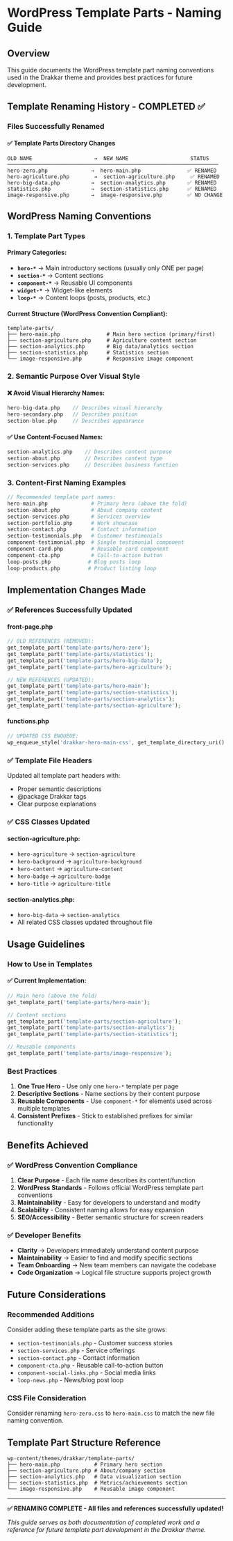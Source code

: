 # WordPress Template Parts - Naming Guide

## Overview

This guide documents the WordPress template part naming conventions used in the Drakkar theme and provides best practices for future development.

## Template Renaming History - COMPLETED ✅

### Files Successfully Renamed

#### ✅ Template Parts Directory Changes
```
OLD NAME                    →  NEW NAME                    STATUS
────────────────────────────────────────────────────────────────────
hero-zero.php              →  hero-main.php               ✅ RENAMED
hero-agriculture.php        →  section-agriculture.php     ✅ RENAMED  
hero-big-data.php          →  section-analytics.php       ✅ RENAMED
statistics.php             →  section-statistics.php      ✅ RENAMED
image-responsive.php       →  image-responsive.php        ✅ NO CHANGE
```

## WordPress Naming Conventions

### 1. Template Part Types

#### Primary Categories:
- **`hero-*`** → Main introductory sections (usually only ONE per page)
- **`section-*`** → Content sections 
- **`component-*`** → Reusable UI components
- **`widget-*`** → Widget-like elements
- **`loop-*`** → Content loops (posts, products, etc.)

#### Current Structure (WordPress Convention Compliant):
```
template-parts/
├── hero-main.php               # Main hero section (primary/first)
├── section-agriculture.php     # Agriculture content section
├── section-analytics.php       # Big data/analytics section  
├── section-statistics.php      # Statistics section
└── image-responsive.php        # Responsive image component
```

### 2. Semantic Purpose Over Visual Style

#### ❌ Avoid Visual Hierarchy Names:
```php
hero-big-data.php    // Describes visual hierarchy
hero-secondary.php   // Describes position
section-blue.php     // Describes appearance
```

#### ✅ Use Content-Focused Names:
```php
section-analytics.php    // Describes content purpose
section-about.php        // Describes content type
section-services.php     // Describes business function
```

### 3. Content-First Naming Examples

```php
// Recommended template part names:
hero-main.php              # Primary hero (above the fold)
section-about.php          # About company content
section-services.php       # Services overview
section-portfolio.php      # Work showcase
section-contact.php        # Contact information
section-testimonials.php   # Customer testimonials
component-testimonial.php  # Single testimonial component
component-card.php         # Reusable card component
component-cta.php          # Call-to-action button
loop-posts.php            # Blog posts loop
loop-products.php         # Product listing loop
```

## Implementation Changes Made

### ✅ References Successfully Updated

#### front-page.php
```php
// OLD REFERENCES (REMOVED):
get_template_part('template-parts/hero-zero');
get_template_part('template-parts/statistics'); 
get_template_part('template-parts/hero-big-data');
get_template_part('template-parts/hero-agriculture');

// NEW REFERENCES (UPDATED):
get_template_part('template-parts/hero-main');
get_template_part('template-parts/section-statistics');
get_template_part('template-parts/section-analytics'); 
get_template_part('template-parts/section-agriculture');
```

#### functions.php
```php
// UPDATED CSS ENQUEUE:
wp_enqueue_style('drakkar-hero-main-css', get_template_directory_uri() . '/css/hero-zero.css', ...);
```

### ✅ Template File Headers
Updated all template part headers with:
- Proper semantic descriptions
- @package Drakkar tags
- Clear purpose explanations

### ✅ CSS Classes Updated

#### section-agriculture.php:
- `hero-agriculture` → `section-agriculture` 
- `hero-background` → `agriculture-background`
- `hero-content` → `agriculture-content`
- `hero-badge` → `agriculture-badge`
- `hero-title` → `agriculture-title`

#### section-analytics.php:
- `hero-big-data` → `section-analytics`
- All related CSS classes updated throughout file

## Usage Guidelines

### How to Use in Templates

#### ✅ Current Implementation:
```php
// Main hero (above the fold)
get_template_part('template-parts/hero-main');

// Content sections
get_template_part('template-parts/section-agriculture');
get_template_part('template-parts/section-analytics');
get_template_part('template-parts/section-statistics');

// Reusable components
get_template_part('template-parts/image-responsive');
```

### Best Practices

1. **One True Hero** - Use only one `hero-*` template per page
2. **Descriptive Sections** - Name sections by their content purpose
3. **Reusable Components** - Use `component-*` for elements used across multiple templates
4. **Consistent Prefixes** - Stick to established prefixes for similar functionality

## Benefits Achieved

### ✅ WordPress Convention Compliance
1. **Clear Purpose** - Each file name describes its content/function
2. **WordPress Standards** - Follows official WordPress template part conventions
3. **Maintainability** - Easy for developers to understand and modify
4. **Scalability** - Consistent naming allows for easy expansion
5. **SEO/Accessibility** - Better semantic structure for screen readers

### ✅ Developer Benefits
- **Clarity** → Developers immediately understand content purpose
- **Maintainability** → Easier to find and modify specific sections
- **Team Onboarding** → New team members can navigate the codebase
- **Code Organization** → Logical file structure supports project growth

## Future Considerations

### Recommended Additions
Consider adding these template parts as the site grows:
- `section-testimonials.php` - Customer success stories
- `section-services.php` - Service offerings
- `section-contact.php` - Contact information
- `component-cta.php` - Reusable call-to-action button
- `component-social-links.php` - Social media links
- `loop-news.php` - News/blog post loop

### CSS File Consideration
Consider renaming `hero-zero.css` to `hero-main.css` to match the new file naming convention.

## Template Part Structure Reference

```
wp-content/themes/drakkar/template-parts/
├── hero-main.php           # Primary hero section
├── section-agriculture.php # About/company section  
├── section-analytics.php   # Data visualization section
├── section-statistics.php  # Metrics/achievements section
└── image-responsive.php    # Reusable image component
```

---

**✅ RENAMING COMPLETE - All files and references successfully updated!**

*This guide serves as both documentation of completed work and a reference for future template part development in the Drakkar theme.*
